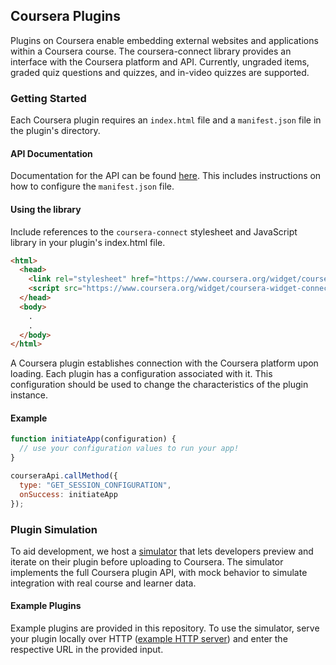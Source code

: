 ## Coursera Plugins
Plugins on Coursera enable embedding external websites and applications within a Coursera course. The coursera-connect library provides an interface with the Coursera platform and API. Currently, ungraded items, graded quiz questions and quizzes, and in-video quizzes are supported.

### Getting Started
Each Coursera plugin requires an `index.html` file and a `manifest.json` file in the plugin's directory.

#### API Documentation

Documentation for the API can be found [here](https://docs.google.com/document/d/1ZGvj25_P8X3ML2YcMpJ2TB9sfHYwlYoxYZlPj8sPJTs). This includes instructions on how to configure the `manifest.json` file.

#### Using the library
Include references to the `coursera-connect` stylesheet and JavaScript library in your plugin's index.html file.
~~~HTML
<html>
  <head>
    <link rel="stylesheet" href="https://www.coursera.org/widget/coursera-connect.css">
    <script src="https://www.coursera.org/widget/coursera-widget-connect-v0.js"></script>
  </head>
  <body>
    .
    .
  </body>
</html>
~~~

A Coursera plugin establishes connection with the Coursera platform upon loading. Each plugin has a configuration associated with it. This configuration should be used to change the characteristics of the plugin instance.

#### Example
~~~JavaScript
function initiateApp(configuration) {
  // use your configuration values to run your app!
}

courseraApi.callMethod({
  type: "GET_SESSION_CONFIGURATION",
  onSuccess: initiateApp
});
~~~

### Plugin Simulation

To aid development, we host a [simulator](http://courseraplugins.com/plugin-simulator) that lets developers preview and iterate on their plugin before uploading to Coursera. The simulator implements the full Coursera plugin API, with mock behavior to simulate integration with real course and learner data.

#### Example Plugins

Example plugins are provided in this repository. To use the simulator, serve your plugin locally over HTTP ([example HTTP server](https://github.com/indexzero/http-server)) and enter the respective URL in the provided input.
